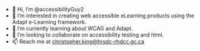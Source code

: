 - 👋 Hi, I’m @accessibilityGuy2
- 👀 I’m interested in creating web accessible eLearning products using the Adapt e-Learning framework.
- 🌱 I’m currently learning about WCAG and Adapt.
- 💞️ I’m looking to collaborate on accessibility testing and html.
- 📫 Reach me at christopher.king@hrsdc-rhdcc.gc.ca 

<!---
accessibilityGuy2/accessibilityGuy2 is a ✨ special ✨ repository because its `README.md` (this file) appears on your GitHub profile.
You can click the Preview link to take a look at your changes.
--->
